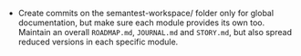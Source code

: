 - Create commits on the semantest-workspace/ folder only for global documentation, but make sure each module provides its own too. Maintain an overall `ROADMAP.md`, `JOURNAL.md` and `STORY.md`, but also spread reduced versions in each specific module.
